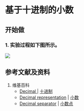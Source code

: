 # 基于十进制的小数

## 开始做

### 1. 实验过程如下图所示。

![](/images/数系/基于十进制的小数和小数的运算规律/基于十进制的小数/1a0.jpg)

## 参考文献及资料

1. 维基百科
	- [Decimal ](https://en.wikipedia.org/wiki/Decimal) | [十进制](https://zh.wikipedia.org/wiki/十进制) 
	- [Decimal representation](https://en.wikipedia.org/wiki/Decimal_representation) | [小数](https://zh.wikipedia.org/wiki/小数) 
	- [Decimal separator](https://en.wikipedia.org/wiki/Decimal_separator) | [小数点](https://zh.wikipedia.org/wiki/小数点) 



